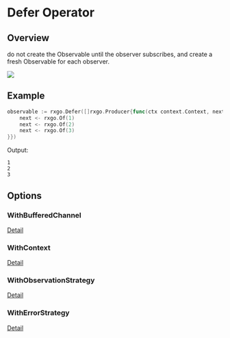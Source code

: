 # Defer Operator

## Overview

do not create the Observable until the observer subscribes, and create a fresh Observable for each observer.

![](http://reactivex.io/documentation/operators/images/defer.png)

## Example

```go
observable := rxgo.Defer([]rxgo.Producer{func(ctx context.Context, next chan<- rxgo.Item) {
	next <- rxgo.Of(1)
	next <- rxgo.Of(2)
	next <- rxgo.Of(3)
}})
```

Output:

```
1
2
3
```

## Options

### WithBufferedChannel

[Detail](options.md#withbufferedchannel)

### WithContext

[Detail](options.md#withcontext)

### WithObservationStrategy

[Detail](options.md#withobservationstrategy)

### WithErrorStrategy

[Detail](options.md#witherrorstrategy)